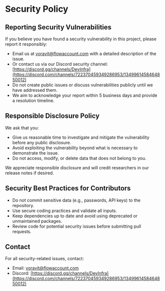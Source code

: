 # Security Policy

## Reporting Security Vulnerabilities

If you believe you have found a security vulnerability in this project, please report it responsibly:

- Email us at [voravit@flowaccount.com](mailto:voravit@flowaccount.com) with a detailed description of the issue.
- Or contact us via our Discord security channel: [https://discord.gg/channels/DevInfra](https://discord.com/channels/722370459349286953/1349961458464850012) 
- Do not create public issues or discuss vulnerabilities publicly until we have addressed them.
- We aim to acknowledge your report within 5 business days and provide a resolution timeline.

## Responsible Disclosure Policy 

We ask that you:

- Give us reasonable time to investigate and mitigate the vulnerability before any public disclosure.
- Avoid exploiting the vulnerability beyond what is necessary to demonstrate the issue.
- Do not access, modify, or delete data that does not belong to you.

We appreciate responsible disclosure and will credit researchers in our release notes if desired.

## Security Best Practices for Contributors

- Do not commit sensitive data (e.g., passwords, API keys) to the repository.
- Use secure coding practices and validate all inputs.
- Keep dependencies up to date and avoid using deprecated or unmaintained packages.
- Review code for potential security issues before submitting pull requests.

## Contact

For all security-related issues, contact:
- Email: [voravit@flowaccount.com](mailto:voravit@flowaccount.com)
- Discord: [https://discord.gg/channels/DevInfra](https://discord.com/channels/722370459349286953/1349961458464850012) 
